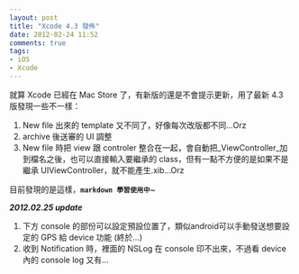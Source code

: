 ```yaml
---
layout: post
title: "Xcode 4.3 發佈"
date: 2012-02-24 11:52
comments: true
tags: 
- iOS
- Xcode  
---
```

就算 Xcode 已經在 Mac Store 了，有新版的還是不會提示更新，用了最新 4.3 版發現一些不一樣：
<!--more-->
1. New file 出來的 template 又不同了，好像每次改版都不同…Orz
2. archive 後送審的 UI 調整
3. New file 時把 view 跟 controler 整合在一起，會自動把_ViewController_加到檔名之後，也可以直接輸入要繼承的 class，但有一點不方便的是如果不是繼承 UIViewController，就不能產生.xib…Orz

目前發現的是這樣，****`markdown 學習使用中`****~ 

**_2012.02.25 update_**

1.	下方 console 的部份可以設定預設位置了，類似android可以手動發送想要設定的 GPS 給 device 功能  (終於...)
2.	收到 Notification 時，裡面的 NSLog 在 console 印不出來，不過看 device 內的 console log 又有…




